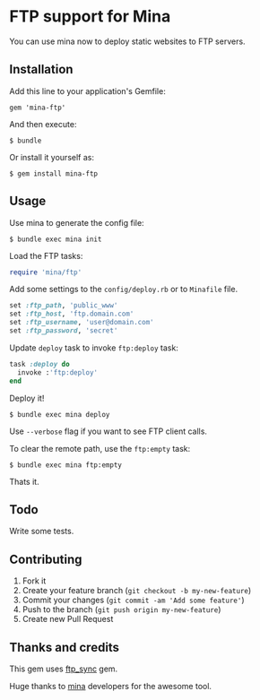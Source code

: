 # FTP support for Mina

You can use mina now to deploy static websites to FTP servers.

## Installation

Add this line to your application's Gemfile:

    gem 'mina-ftp'

And then execute:

    $ bundle

Or install it yourself as:

    $ gem install mina-ftp

## Usage

Use mina to generate the config file:

    $ bundle exec mina init

Load the FTP tasks:

```ruby
require 'mina/ftp'
```

Add some settings to the `config/deploy.rb` or to `Minafile` file.

```ruby
set :ftp_path, 'public_www'
set :ftp_host, 'ftp.domain.com'
set :ftp_username, 'user@domain.com'
set :ftp_password, 'secret'
```

Update `deploy` task to invoke `ftp:deploy` task:

```ruby
task :deploy do
  invoke :'ftp:deploy'
end
```

Deploy it!

    $ bundle exec mina deploy

Use `--verbose` flag if you want to see FTP client calls.

To clear the remote path, use the `ftp:empty` task:

    $ bundle exec mina ftp:empty

Thats it.

## Todo

Write some tests.

## Contributing

1. Fork it
2. Create your feature branch (`git checkout -b my-new-feature`)
3. Commit your changes (`git commit -am 'Add some feature'`)
4. Push to the branch (`git push origin my-new-feature`)
5. Create new Pull Request

## Thanks and credits

This gem uses [ftp_sync](https://github.com/jebw/ftp_sync) gem.

Huge thanks to [mina](https://github.com/nadarei/mina) developers for the awesome tool.
